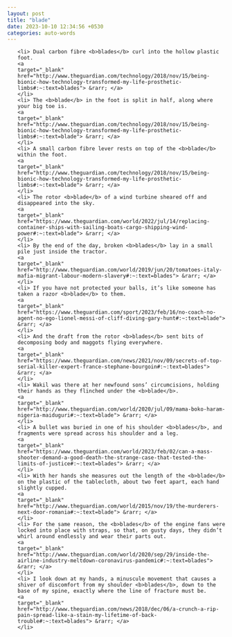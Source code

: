 ```yaml
---
layout: post
title: "blade"
date: 2023-10-10 12:34:56 +0530
categories: auto-words
---
```

<ol>

    <li> Dual carbon fibre <b>blades</b> curl into the hollow plastic foot.
    <a 
    target="_blank" 
    href="http://www.theguardian.com/technology/2018/nov/15/being-bionic-how-technology-transformed-my-life-prosthetic-limbs#:~:text=blades"> &rarr; </a>
    </li>
    <li> The <b>blade</b> in the foot is split in half, along where your big toe is.
    <a 
    target="_blank" 
    href="http://www.theguardian.com/technology/2018/nov/15/being-bionic-how-technology-transformed-my-life-prosthetic-limbs#:~:text=blade"> &rarr; </a>
    </li>
    <li> A small carbon fibre lever rests on top of the <b>blade</b> within the foot.
    <a 
    target="_blank" 
    href="http://www.theguardian.com/technology/2018/nov/15/being-bionic-how-technology-transformed-my-life-prosthetic-limbs#:~:text=blade"> &rarr; </a>
    </li>
    <li> The rotor <b>blade</b> of a wind turbine sheared off and disappeared into the sky.
    <a 
    target="_blank" 
    href="https://www.theguardian.com/world/2022/jul/14/replacing-container-ships-with-sailing-boats-cargo-shipping-wind-power#:~:text=blade"> &rarr; </a>
    </li>
    <li> By the end of the day, broken <b>blades</b> lay in a small pile just inside the tractor.
    <a 
    target="_blank" 
    href="http://www.theguardian.com/world/2019/jun/20/tomatoes-italy-mafia-migrant-labour-modern-slavery#:~:text=blades"> &rarr; </a>
    </li>
    <li> If you have not protected your balls, it’s like someone has taken a razor <b>blade</b> to them.
    <a 
    target="_blank" 
    href="https://www.theguardian.com/sport/2023/feb/16/no-coach-no-agent-no-ego-lionel-messi-of-cliff-diving-gary-hunt#:~:text=blade"> &rarr; </a>
    </li>
    <li> And the draft from the rotor <b>blades</b> sent bits of decomposing body and maggots flying everywhere.
    <a 
    target="_blank" 
    href="https://www.theguardian.com/news/2021/nov/09/secrets-of-top-serial-killer-expert-france-stephane-bourgoin#:~:text=blades"> &rarr; </a>
    </li>
    <li> Wakil was there at her newfound sons’ circumcisions, holding their hands as they flinched under the <b>blade</b>.
    <a 
    target="_blank" 
    href="http://www.theguardian.com/world/2020/jul/09/mama-boko-haram-nigeria-maiduguri#:~:text=blade"> &rarr; </a>
    </li>
    <li> A bullet was buried in one of his shoulder <b>blades</b>, and fragments were spread across his shoulder and a leg.
    <a 
    target="_blank" 
    href="https://www.theguardian.com/world/2023/feb/02/can-a-mass-shooter-demand-a-good-death-the-strange-case-that-tested-the-limits-of-justice#:~:text=blades"> &rarr; </a>
    </li>
    <li> With her hands she measures out the length of the <b>blade</b> on the plastic of the tablecloth, about two feet apart, each hand slightly cupped.
    <a 
    target="_blank" 
    href="http://www.theguardian.com/world/2015/nov/19/the-murderers-next-door-romania#:~:text=blade"> &rarr; </a>
    </li>
    <li> For the same reason, the <b>blades</b> of the engine fans were locked into place with straps, so that, on gusty days, they didn’t whirl around endlessly and wear their parts out.
    <a 
    target="_blank" 
    href="http://www.theguardian.com/world/2020/sep/29/inside-the-airline-industry-meltdown-coronavirus-pandemic#:~:text=blades"> &rarr; </a>
    </li>
    <li> I look down at my hands, a minuscule movement that causes a shiver of discomfort from my shoulder <b>blades</b>, down to the base of my spine, exactly where the line of fracture must be.
    <a 
    target="_blank" 
    href="http://www.theguardian.com/news/2018/dec/06/a-crunch-a-rip-pain-spread-like-a-stain-my-lifetime-of-back-trouble#:~:text=blades"> &rarr; </a>
    </li>